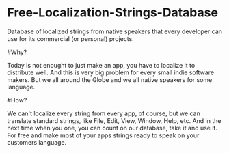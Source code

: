 # Free-Localization-Strings-Database
Database of localized strings from native speakers that every developer can use for its commercial (or personal) projects.

#Why?

Today is not enought to just make an app, you have to localize it to distribute well. And this is very big problem for every small indie software makers. But we all around the Globe and we all native speakers for some language. 

#How?

We can't localize every string from every app, of course, but we can translate standard strings, like File, Edit, View, Window, Help, etc. And in the next time when you one, you can count on our database, take it and use it. For free and make most of your apps strings ready to speak on your customers language.
